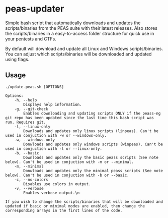 # peas-updater

Simple bash script that automatically downloads and updates the scripts/binaries from the PEAS suite with their latest releases. Also stores the scripts/binaries in a easy-to-access folder structure for quick use in your pentests and CTFs.

By default will download and update all Linux and Windows scripts/binaries. You can adjust which scripts/binaries will be downloaded and updated using flags.

## Usage 
```
./update-peas.sh [OPTIONS]

Options:	
	-h, --help
		Displays help information.
	-g, --git-check
		Enables downloading and updating scripts ONLY if the peass-ng git repo has been updated since the last time this bash script was run. Requires git. 
	-l, --linux-only
		Downloads and updates only linux scripts (linpeas). Can't be used in conjuction with -w or --windows-only.
	-w, --windows-only
		Donwloads and updates only windows scripts (winpeas). Can't be used in conjuction with -l or --linux-only.
	-b, --basic
		Downloads and updates only the basic peass scripts (See note below). Can't be used in conjuction with -m or --minimal.
	-m, --minimal
		Donwloads and updates only the minimal peass scripts (See note below). Can't be used in conjuction with -b or --basic.
	-c, --no-colors
		Disables use colors in output.
	-v, --verbose
		Enables verbose output.\n

If you wish to change the scripts/binaries that will be downloaded and updated if basic or minimal modes are enabled, then change the corresponding arrays in the first lines of the code.
```
